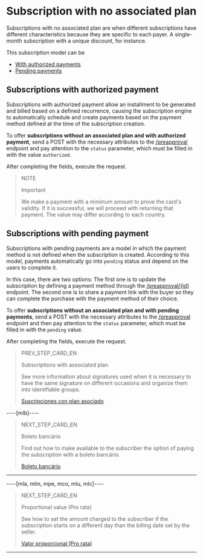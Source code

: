 # Subscription with no associated plan

Subscriptions with no associated plan are when different subscriptions have different characteristics because they are specific to each payer. A single-month subscription with a unique discount, for instance.

This subscription model can be 

* [With authorized payments](/developers/en/guides/subscriptions/integration-configuration/subscription-no-associated-plan#bookmark_subscriptions_with_authorized_payment)
* [Pending payments](/developers/en/guides/subscriptions/integration-configuration/subscription-no-associated-plan#bookmark_subcriptions_with_pending_payment)

## Subscriptions with authorized payment

Subscriptions with authorized payment allow an installment to be generated and billed based on a defined recurrence, causing the subscription engine to automatically schedule and create payments based on the payment method defined at the time of the subscription creation.

To offer **subscriptions without an associated plan and with authorized payment**, send a POST with the necessary attributes to the [/preapproval](https://www.mercadopago[FAKER][URL][DOMAIN]/developers/en/reference/subscriptions/_preapproval/post) endpoint and pay attention to the `status` parameter, which must be filled in with the value `authorized`.

After completing the fields, execute the request.

> NOTE
>
> Important
>
> We make a payment with a minimum amount to prove the card's validity. If it is successful, we will proceed with returning that payment. The value may differ according to each country.

## Subscriptions with pending payment 

Subscriptions with pending payments are a model in which the payment method is not defined when the subscription is created. According to this model, payments automatically go into `pending` status and depend on the users to complete it.

In this case, there are two options: The first one is to update the subscription by defining a payment method through the [/preapproval/{id}](https://www.mercadopago[FAKER][URL][DOMAIN]/developers/en/reference/subscriptions/_preapproval_id/put) endpoint. The second one is to share a payment link with the buyer so they can complete the purchase with the payment method of their choice.

To offer **subscriptions without an associated plan and with pending payments**, send a POST with the necessary attributes to the [/preapproval](https://www.mercadopago[FAKER][URL][DOMAIN]/developers/pt/reference/subscriptions/_preapproval/post) endpoint and then pay attention to the `status` parameter, which must be filled in with the `pending` value.

After completing the fields, execute the request.

> PREV_STEP_CARD_EN
>
> Subscriptions with associated plan
>
> See more information about signatures used when it is necessary to have the same signature on different occasions and organize them into identifiable groups.
>
> [Suscripciones con plan asociado](/developers/en/docs/subscriptions/integration-configuration/subscriptions-associated-plan)

----[mlb]----
> NEXT_STEP_CARD_EN
>
> Boleto bancário
>
> Find out how to make available to the subscriber the option of paying the subscription with a boleto bancário.
>
> [Boleto bancário](/developers/es/docs/subscriptions/integration-customization/payment-methods/boleto-bancario)
------------

----[mla, mlm, mpe, mco, mlu, mlc]----
> NEXT_STEP_CARD_EN
>
> Proportional value (Pro rata)
>
> See how to set the amount charged to the subscriber if the subscription starts on a different day than the billing date set by the seller.
>
> [Valor proporcional (Pro rata)](/developers/en/docs/subscriptions/integration-customization/payment-methods/proportional-amount)
------------